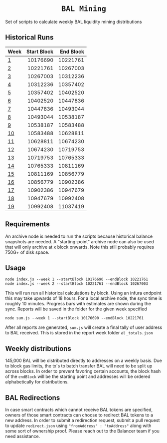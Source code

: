 <h1 align=center><code>BAL Mining</code></h1>

Set of scripts to calculate weekly BAL liquidity mining distributions

## Historical Runs

| Week                           | Start Block | End Block |
| :----------------------------- | ----------: | --------: |
| [1](/reports/1/_totals.json)   |    10176690 |  10221761 |
| [2](/reports/2/_totals.json)   |    10221761 |  10267003 |
| [3](/reports/3/_totals.json)   |    10267003 |  10312236 |
| [4](/reports/4/_totals.json)   |    10312236 |  10357402 |
| [5](/reports/5/_totals.json)   |    10357402 |  10402520 |
| [6](/reports/6/_totals.json)   |    10402520 |  10447836 |
| [7](/reports/7/_totals.json)   |    10447836 |  10493044 |
| [8](/reports/8/_totals.json)   |    10493044 |  10538187 |
| [9](/reports/9/_totals.json)   |    10538187 |  10583488 |
| [10](/reports/10/_totals.json) |    10583488 |  10628811 |
| [11](/reports/11/_totals.json) |    10628811 |  10674230 |
| [12](/reports/12/_totals.json) |    10674230 |  10719753 |
| [13](/reports/13/_totals.json) |    10719753 |  10765333 |
| [14](/reports/14/_totals.json) |    10765333 |  10811169 |
| [15](/reports/15/_totals.json) |    10811169 |  10856779 |
| [16](/reports/16/_totals.json) |    10856779 |  10902386 |
| [17](/reports/17/_totals.json) |    10902386 |  10947679 |
| [18](/reports/18/_totals.json) |    10947679 |  10992408 |
| [19](/reports/19/_totals.json) |    10992408 |  11037419 |

## Requirements

An archive node is needed to run the scripts because historical balance snapshots are needed. A "starting-point" archive node can also be used that will only archive at x block onwards. Note this still probably requires 750G+ of disk space.

## Usage

```
node index.js --week 1 --startBlock 10176690 --endBlock 10221761
node index.js --week 2 --startBlock 10221761 --endBlock 10267003
```

This will run run all historical calculations by block. Using an infura endpoint this may take upwards of 18 hours. For a local archive node, the sync time is roughly 10 minutes. Progress bars with estimates are shown during the sync. Reports will be saved in the folder for the given week specified

```
node sum.js --week 1 --startBlock 10176690 --endBlock 10221761
```

After all reports are generated, `sum.js` will create a final tally of user address to BAL received. This is stored in the report week folder at `_totals.json`

## Weekly distributions

145,000 BAL will be distributed directly to addresses on a weekly basis. Due to block gas limits, the tx's to batch transfer BAL will need to be split up across blocks. In order to prevent favoring certain accounts, the block hash of the `endBlock` will be the starting point and addresses will be ordered alphabetically for distributions.

## BAL Redirections

In case smart contracts which cannot receive BAL tokens are specified, owners of those smart contracts can choose to redirect BAL tokens to a new address. In order to submit a redirection request, submit a pull request to update `redirect.json` using `"fromAddress" : "toAddress"` along with some sort of ownership proof. Please reach out to the Balancer team if you need assistance.

